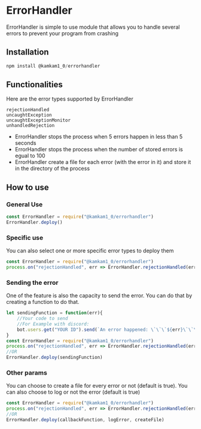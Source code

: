 # ErrorHandler
ErrorHandler is simple to use module that allows you to handle several errors to prevent your program from crashing

## Installation
```js
npm install @kamkam1_0/errorhandler
```

## Functionalities
Here are the error types supported by ErrorHandler
```
rejectionHandled
uncaughtException
uncaughtExceptionMonitor
unhandledRejection
```
- ErrorHandler stops the process when 5 errors happen in less than 5 seconds
- ErrorHandler stops the process when the number of stored errors is egual to 100
- ErrorHandler create a file for each error (with the error in it) and store it in the directory of the process

## How to use

### General Use
```js
const ErrorHandler = require("@kamkam1_0/errorhandler")
ErrorHandler.deploy()
```

### Specific use
You can also select one or more specific error types to deploy them
```js
const ErrorHandler = require("@kamkam1_0/errorhandler")
process.on("rejectionHandled", err => ErrorHandler.rejectionHandled(err))
```

### Sending the error
One of the feature is also the capacity to send the error.
You can do that by creating a function to do that.
```js
let sendingFunction = function(err){
    //Your code to send
    //For Example with discord: 
    bot.users.get("YOUR ID").send(`An error happened: \`\`\`${err}\`\`\``)
}
const ErrorHandler = require("@kamkam1_0/errorhandler")
process.on("rejectionHandled", err => ErrorHandler.rejectionHandled(err, undefined, undefined, sendingFunction))
//OR
ErrorHandler.deploy(sendingFunction)
```

### Other params
You can choose to create a file for every error or not (default is true).
You can also choose to log or not the error (default is true)
```js
const ErrorHandler = require("@kamkam1_0/errorhandler")
process.on("rejectionHandled", err => ErrorHandler.rejectionHandled(error, logError, createFile, callbackFunction))
//OR
ErrorHandler.deploy(callbackFunction, logError, createFile)
```